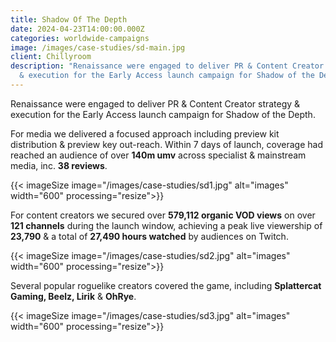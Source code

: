 ```yaml
---
title: Shadow Of The Depth
date: 2024-04-23T14:00:00.000Z
categories: worldwide-campaigns
image: /images/case-studies/sd-main.jpg
client: Chillyroom
description: "Renaissance were engaged to deliver PR & Content Creator strategy
  & execution for the Early Access launch campaign for Shadow of the Depth. "
---
```

Renaissance were engaged to deliver PR & Content Creator strategy & execution for the Early Access launch campaign for Shadow of the Depth. ​

For media we delivered a focused approach including preview kit distribution & preview key out-reach. Within 7 days of launch, coverage had reached an audience of over **140m umv** across specialist & mainstream media, inc. **38 reviews**.​

{{< imageSize image="/images/case-studies/sd1.jpg"  alt="images" width="600"  processing="resize">}}

For content creators we secured over **579,112 organic VOD views** on over **121 channels** during the launch window, achieving a peak live viewership of **23,790** & a total of **27,490 hours watched** by audiences on Twitch.  ​

{{< imageSize image="/images/case-studies/sd2.jpg"  alt="images" width="600"  processing="resize">}}

Several popular roguelike creators covered the game, including **Splattercat Gaming, Beelz, Lirik** & **OhRye**.

{{< imageSize image="/images/case-studies/sd3.jpg"  alt="images" width="600"  processing="resize">}}
